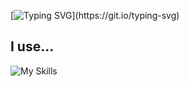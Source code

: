 [![Typing SVG](https://readme-typing-svg.demolab.com?font=Fira+Code&duration=1000&pause=500&color=FB1B9590&width=435&lines=Hello!+%E2%99%A1+;I'm+Gosia+-+frontend+developer.)](https://git.io/typing-svg)

## I use...

![My Skills](https://skillicons.dev/icons?i=github,javascript,html,css)

